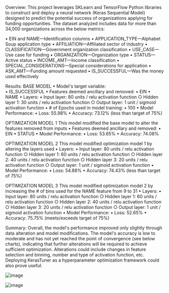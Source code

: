 Overview: 
This project leverages SKLearn and TensorFlow Python libraries to construct and deploy a neural network (Keras Sequential Model) designed to predict the potential success of organizations applying for funding opportunities. 
The dataset analyzed includes data for more than 34,000 organizations across the below metrics: 

• EIN and NAME—Identification columns
• APPLICATION_TYPE—Alphabet Soup application type
• AFFILIATION—Affiliated sector of industry
• CLASSIFICATION—Government organization classification
• USE_CASE—Use case for funding
• ORGANIZATION—Organization type
• STATUS—Active status
• INCOME_AMT—Income classification
• SPECIAL_CONSIDERATIONS—Special considerations for application
• ASK_AMT—Funding amount requested
• IS_SUCCESSFUL—Was the money used effectively

Results: 
BASE MODEL
• Model's target variable:  
	• IS_SUCCESSFUL
• Features deemed ancillary and removed: 
	• EIN 
	• NAME
• Layers:
	• Input layer: 80 units / relu activation function
	○ Hidden layer 1: 30 units / relu activation function
	○ Output layer: 1 unit / sigmoid activation function
• # of Epochs used in model training:
	• 100
• Model Performance:
	• Loss: 55.98%
	• Accuracy: 73.12% (less than target of 75%)
	
OPTIMIZATION MODEL 1 
This model modified the base model to alter the features removed from inputs
• Features deemed ancillary and removed: 
	• EIN 
	• STATUS
• Model Performance:
	• Loss: 53.65%
	• Accuracy: 74.08%


OPTIMIZATION MODEL 2
This model modified optimization model 1 by altering the layers used
• Layers:
	• Input layer: 80 units / relu activation function
	○ Hidden layer 1: 60 units / relu activation function
	○ Hidden layer 2: 40 units / relu activation function
	○ Hidden layer 3: 20 units / relu activation function
	○ Output layer: 1 unit / sigmoid activation function
• Model Performance:
	• Loss: 54.88%
	• Accuracy: 74.43% (less than target of 75%)


OPTIMIZATION MODEL 3
This model modified optimization model 2 by increasing the # of bins used for the NAME feature from 9 to 31
• Layers:
	• Input layer: 80 units / relu activation function
	○ Hidden layer 1: 60 units / relu activation function
	○ Hidden layer 2: 40 units / relu activation function
	○ Hidden layer 3: 20 units / relu activation function
	○ Output layer: 1 unit / sigmoid activation function
• Model Performance:
	• Loss: 52.65%
	• Accuracy: 75.75% (meets/exceeds target of 75%)



Summary: Overall, the model's performance improved only slightly through data alteration and model modifications. The model's accuracy is low to moderate and has not yet reached the point of convergence (see below charts), indicating that further alterations will be required to achieve sufficient optimization. Alterations could include changes in feature selection and binning, number and type of activation function, etc. Deploying KerasTuner as a hyperparameter optimization framework could also prove useful.


![image](https://github.com/ccressman/deep-learning-challenge/assets/119253324/9eb86a92-4e78-4b40-af41-ca20d82c1430)


![image](https://github.com/ccressman/deep-learning-challenge/assets/119253324/335d0fd0-edbf-4397-9863-b35e61117d2e)



